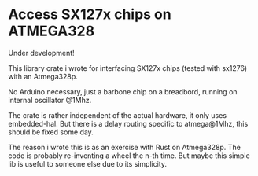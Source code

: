 # Access SX127x chips on ATMEGA328
Under development!

This library crate i wrote for interfacing SX127x chips (tested with sx1276) with an Atmega328p. 

No Arduino necessary, just a barbone chip on a breadbord, running on internal oscillator @1Mhz.

The crate is rather independent of the actual hardware, it only uses embedded-hal. But there is a delay routing specific to atmega@1Mhz, this should be fixed some day.

The reason i wrote this is as an exercise with Rust on Atmega328p. The code is probably re-inventing a wheel the n-th time. 
But maybe this simple lib is useful to someone else due to its simplicity. 
